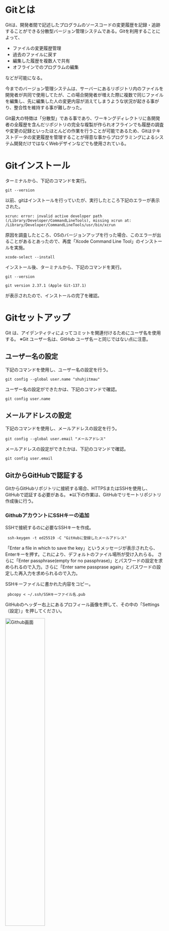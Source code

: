 # Gitとは

Gitは、開発者間で記述したプログラムのソースコードの変更履歴を記録・追跡することができる分散型バージョン管理システムである。Gitを利用することによって、

 - ファイルの変更履歴管理
 - 過去のファイルに戻す
 - 編集した履歴を複数人で共有
 - オフラインでのプログラムの編集

などが可能になる。

今までのバージョン管理システムは、サーバーにあるリポジトリ内のファイルを開発者が共同で使用してたが、この場合開発者が増えた際に複数で同じファイルを編集し、先に編集した人の変更内容が消えてしまうような状況が起きる事がり、整合性を維持する事が難しかった。

Git最大の特徴は「分散型」である事であり、ワーキングディレクトリに各開発者の全履歴を含んだリポジトリの完全な複製が作られオフラインでも履歴の調査や変更の記録といったほとんどの作業を行うことが可能であるため、Gitはテキストデータの変更履歴を管理することが得意な事からプログラミングによるシステム開発だけではなくWebデザインなどでも使用されている。

# Gitインストール
ターミナルから、下記のコマンドを実行。

 ``` git --version ```

以前、gitはインストールを行っていたが、実行したところ下記のエラーが表示された。

``` xcrun: error: invalid active developer path (/Library/Developer/CommandLineTools), missing xcrun at: /Library/Developer/CommandLineTools/usr/bin/xcrun ```

原因を調査したところ、OSのバージョンアップを行った場合、このエラーが出ることがあるとあったので、再度「Xcode Command Line Tool」のインストールを実施。

`` xcode-select --install ``

インストール後、ターミナルから、下記のコマンドを実行。

 `` git --version `` 

``git version 2.37.1 (Apple Git-137.1)``

が表示されたので、インストールの完了を確認。

# Gitセットアップ

Git は、アイデンティティによってコミットを関連付けるためにユーザ名を使用する。
※Git ユーザー名は、GitHub ユーザ名ーと同じではない点に注意。

## ユーザー名の設定

下記のコマンドを使用し、ユーザー名の設定を行う。

``git config --global user.name "shuhjitmau"``

ユーザー名の設定ができたかは、下記のコマンドで確認。

``git config user.name``

## メールアドレスの設定

下記のコマンドを使用し、メールアドレスの設定を行う。

``git config --global user.email "メールアドレス"``

メールアドレスの設定ができたかは、下記のコマンドで確認。

``git config user.email``


## GitからGitHubで認証する

GitからGitHubリポジトリに接続する場合、HTTPSまたはSSHを使用し、GitHubで認証する必要がある。
※以下の作業は、GitHubでリモートリポジトリ作成後に行う。

### GithubアカウントにSSHキーの追加

SSHで接続するのに必要なSSHキーを作成。

`` ssh-keygen -t ed25519 -C "GitHubに登録したメールアドレス"`` 

「Enter a file in which to save the key」というメッセージが表示されたら、Enterキーを押す。これにより、デフォルトのファイル場所が受け入れらる。 さらに「Enter passphrase(empty for no passphrase)」とパスワードの設定を求められるので入力。さらに「Enter same passprase again」とパスワードの設定した再入力を求められるので入力。

SSHキーファイルに書かれた内容をコピー。

`` pbcopy < ~/.ssh/SSHキーファイル名.pub`` 

GitHubのヘッダー右上にあるプロフィール画像を押して、その中の「Settings（設定）」を押してください。

<img src="./image/ssh001.png" alt="Github画面" width="50%">

左側のサイドメニューから、「SSH and GPG keys.」を押す。 

<img src="./image/ssh002.png" alt="Github画面" width="50%">

次に「New SSH Key」を押す。

<img src="./image/ssh003.png" alt="Github画面" width="50%">

Title欄に任意の名前を付け、Key欄に先ほどコピーした内容を貼り付ける。

### SSH接続の確認
GitHubに接続ができるかを確認。

``ssh -T git@github.com``

下記のようにユーザー名が表示されれば接続完了。

<img src="./image/ssh004.png" alt="Github画面" width="50%">

# Gitの使い方

## git init

Gitのinitコマンドは、「リポジトリを新規に作成」するときに使用するコマンドで、initコマンドを実行すると、現在のディレクトリまたは指定したディレクトリに「.git」というリポジトリを構成するディレクトリが作成される。
「.git」にはGitで使用するファイルが新規に作成される。
また、既存のリポジトリの初期化を行いたい場合にもinitコマンドを使用する。

``mkdir mau-j2n``

``cd mau-j2n``

``git init``

とコマンドを実行することによって、「/Users/ユーザー名/」以下にディレクトリ「mau-j2c」を作成し、「.git」というリポジトリを構成するディレクトリが作成される。

また、上記のコマンドは、

``mkdir mau-j2n``

``git init mau-j2n``

と、ディレクトリ名を指定することで、同様の結果となる。

## git add

git add は、作業ディレクトリ内の変更をステージングエリアに追加するコマンドで、個々のファイルのアップデート内容を次回コミット対象とするよう、Gitに指示する。実際には git add コマンドだけではリポジトリに何も影響しない。git commit コマンドを実行するまで、変更が実際に記録されることはない。

``git add ファイル名``

指定したファイルに加えられた変更点が次回のコミット対象となる。

``git add ディレクトリ名``

指定したディレクトリ内に加えられた変更点が次回のコミット対象となる。

``git add .``

カレントディレクトリ以下の、変更されたファイルや削除されたファイル、新しく作られたファイル、全てにが次回のコミット対象となる。


## git commit

git commit は、git addで、変更対象となったファイルをGitに登録するコマンドで、git commit コマンドを実行することによって、ローカルリポジトリに変更が記録される。

``git commit``

コミットメッセージをエディタで入力した後にcommitオブジェクトが作成される。

``git commit -m "コミットメッセージ"``

詳細なコミットメッセージが必要でない場合、１行のコミットメッセージの入力と同時に、commitオブジェクトが作成される。

``git commit -a``

編集したファイルをステージングエリアへ追加することなく、一気に直接リポジトリへコミットする。(git addが不要)ただし、新規作成したファイルについては、git add する必要がある。
-aオプションを使用し、下記のように、１行のコミットメッセージを同時に追加する事も可能。

``git commit -am "コミットメッセージ"``

## git push

git push は、ローカルリポジトリの変更内容をリモートリポジトリへ反映させるためのコマンドで、

``git push origin ブランチ名``

とコマンドを実行し、下記のようなメッセージが表示されればリモートリポジトリに反映されたことが確認できる。

<img src="./image/gitwork007.png" alt="Github画面" width="50%">


# GitHubとは

GitHubは、Gitの仕組みを応用し、Web上でソースコードのバージョン管理と公開を可能としたサービスで、ユーザーがプログラムのソースコードやデザインデータなどを保存、公開できるようにしたウェブサービスの名称。「Git」の「ハブ：拠点・中心・集まり」という意味で、GitHub社が運営しており、

 - ソースコードのバージョン管理
 - ソースコードの共有・公開
 - プロジェクト管理・コミュニケーション

などを行う事ができる。

GitHubに作成されたリポジトリは、基本はパブリック設定ですべて公開されるが、有料サービスを利用するとアクセス制限のあるプライベートなレポジトリを作る事が可能になる。また、各プロジェクトにwikiやタスク管理ツールなど、グループ開発の為の機能も充実しているのが特徴である。

# GitHubアカウントの作成

## アカウントの登録

<img src="./image/github001.png" alt="Github画面" width="50%">

「GitHubに登録する」ボタンを押し、アカウント登録画面へ
新規登録用のフォームに、ユーザー名、メールアドレス、パスワードを入力。
GitHubのアップデートやお知らせを受け取るかどうかに「yes」か「no」で回答。
登録者がロボットではないことを確認する質問がありますので、質問の通りに回答。

<img src="./image/github003.png" alt="Github画面" width="50%">

質問に正しく回答すると、登録したメールアドレス宛に認証コードが送られてくるので、
コードを入力。
<img src="./image/github004.png" alt="Github画面" width="50%">

## リモートリポジトリの作成

Githubの画面左の「Create repository」ボタンもしくは、GitHubのヘッダー右上にある「+」をクリックして表示される項目の「New repository」をクリック。

<img src="./image/repository001.png" alt="Github画面" width="50%">

「Repository name」の箇所にプロジェクト名「mau-j2n」と入力。
また、今回は公開設定の為、「Public」を選択。
その他の項目も必要に応じて入力し、リモートリポジトリを作成。

<img src="./image/repository002.png" alt="Github画面" width="50%">

リモートリポジトリの作成が完了すると、下記のページが表示される。

<img src="./image/repository003.png" alt="Github画面" width="50%">

# GithubへのREADME.mdの公開

## README.md公開までの作業の流れ

[GitHubアカウントの作成](#GitHubアカウントの作成)　

アカウントの登録〜リモートリポジトリの作成を実施

[Gitのインストールの実施](#Gitインストール)

[Gitのセットアップの実施](#Gitセットアップ)

ユーザー名の設定〜SSH接続の確認までを実施

ターミナルからGitで管理するディレクトリを作成し、ディレクトリに移動する。

``mkdir mau-j2n``  

``cd mau-j2n``

そのフォルダをGitで管理できるように、以下のコマンドを実行。

``git init``

問題がなかった場合、下記のような実行結果が出る。

<img src="./image/gitwork001.png" alt="Github画面" width="50%">

現在のブランチ名をmainに変更するため、コマンドを実行。

``git branch -M main``

GitHubの作成したリポジトリ画面を開き、「HTTPS/SSH」と書かれたボタンの「SSH」を押し、”git@github.com:shuhjitmau/mau-j2n.git”をコピーする。

<img src="./image/gitwork002.png" alt="Github画面" width="50%">

（リポジトリ画面の「Code」の中のSSHを選択しても良い）

<img src="./image/gitwork003.png" alt="Github画面" width="50%">

コピー後、以下のコマンドをターミナルで実行しpush先のリモートリポジトリを指定する。

``git remote add origin git@github.com:shuhjitmau/mau-j2n.git``

以下コマンドを実行すると、登録されているリモートリポジトリを確認することが可能。

``git remote -v``

<img src="./image/gitwork005.png" alt="Github画面" width="50%">

## README.MDの作成

「Visual Studio Code」で、README.mdの作成を行う。
Visual Studio Codeに下記の拡張機能をインストール
「Japanese Language Pack for Visual Studio Code」
「Live Preview」
「markdownlint」


Markdownの記法を調べながら、ドキュメントを作成。作業中にキャプチャを行った画像データも埋め込む。

（参考にしたページ）

Markdown記法/書き方（見出し・表・リンク・画像・文字色など）

　https://notepm.jp/help/how-to-markdown

Markdown記法 サンプル集

https://qiita.com/tbpgr/items/989c6badefff69377da7


## git add 〜 git push（リモートリポジトリの更新）
``` git add . ```

` git commit -m "適宜コメントを入力" `

``` git push origin main```

更新が無事行われているか、GitHubで確認。
※Visual Studio CodeのLivePreviewでは、ページ内のリンクがジャンプしなかったため、ある程度文章の更新を行う事に、リモートリポジトリ側のREAMME.mdの更新を行い確認を行った。


# Markdownとは

Markdown（マークダウン）は、書を記述するための軽量マークアップ言語（シンプルなテキストエディタを使っての入力が容易になるように設計された、簡潔な文法をもつマークアップ言語）のひとつで、

 - 手軽に文章構造を明示できる
 - 簡単で、覚えやすい
 - 読み書きに特別なアプリを必要としない
 - 対応アプリを使えば快適に読み書きできる

などの特徴がある。
Markdownはシンプルな記法で文章に装飾を反映させると同時に構造化できる事ができ、レイアウトやスタイルを意識せず、文章を考えることだけに集中する事ができる点がメリットである。例えば見出しは「# 見出し」のように「#」+「半角スペース」で書き、「#」の数で見出しを５段階で表現することができる。

#　MEMO

Git/GitHubの調査、環境構築の際に参考にしたURL

■【Mac】Gitの環境構築をしよう！  
https://prog-8.com/docs/git-env

■はじめてのGit！initコマンドでリポジトリを作成してみよう！  
https://www.sejuku.net/blog/71268

■Bitbucket Cloud での Git の使用方法  
https://www.atlassian.com/ja/git/tutorials/learn-git-with-bitbucket-cloud

■Linux基本コマンドTips  
https://atmarkit.itmedia.co.jp/ait/series/3065/

■【絶対理解できる】Gitとは？特徴やできることまとめ！  
https://www.sejuku.net/blog/5756

■【Git】基本コマンド  
https://qiita.com/konweb/items/621722f67fdd8f86a017

■これでもう怖くない、Git／GitHubにおけるリモートリポジトリの作成、確認、変更、更新時の基本5コマンド  
https://atmarkit.itmedia.co.jp/ait/articles/1701/24/news141.html

■Git で自分のサーバー上にリモートレポジトリを作る方法  
https://webbibouroku.com/Blog/Article/git-local-remote-repo

■「Git・GitHub」の記事まとめ  
https://www.sejuku.net/blog/category/development-environment/git

■stackoverflow  
https://ja.stackoverflow.com/

■GitHub Docs  
https://docs.github.com/ja